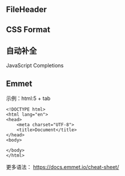 
## FileHeader

## CSS Format

## 自动补全
JavaScript Completions

## Emmet
示例：html:5 + tab
```
<!DOCTYPE html>
<html lang="en">
<head>
    <meta charset="UTF-8">
    <title>Document</title>
</head>
<body>
    
</body>
</html>
```

更多语法：
https://docs.emmet.io/cheat-sheet/